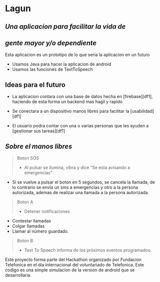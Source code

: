 # Lagun
## _Una aplicacion para facilitar la vida de_
## _gente mayor y/o dependiente_


Esta aplicacion es un prototipo de lo que seria la aplicacion en un futuro

- Usamos Java para hacer la aplicacion de android
- Usamos las funciones de TextToSpeech

## Ideas para el futuro

- La aplicacion contara con una base de datos hecha en [firebase][df1], 
    haciendo de esta forma un backend mas hagil y rapido

- Se conectara a un dispositivo manos libres para facilitar la [usabilidad][df1]

- El usuario podra contar con una o varias personas que les ayuden 
    a [gestionar sus tareas][df1]

## _Sobre el manos libres_

> Boton SOS
> - Al pulsar se ilumina, vibra y dice “Se esta avisando a emergencias”
- Si se vuelve a pulsar el boton en 5 segundos, se cancela la llamada, de lo contrario se envia un sms
a emergencias y otro a la persona autorizada, ademas de realizar una llamada a la persona autorizada.
>Boton A
>- Detener notificaciones
- Contestar llamadas
- Colgar llamadas
- Llamar al número guardado.
>Boton B
>- Text To Speech informa de los próximos eventos programados.


Este proyecto forma parte del Hackathon organizado por 
Fundacion Telefonica en el día internacional del 
voluntariado de Telefonica. Este codigo es una simple simulacion
de la version de android que se desarrollaria.

